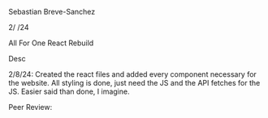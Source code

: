 Sebastian Breve-Sanchez

2/  /24

All For One React Rebuild

Desc

2/8/24: Created the react files and added every component necessary for the website. All styling is done, just need the JS and the API fetches for the JS. Easier said than done, I imagine.

Peer Review: